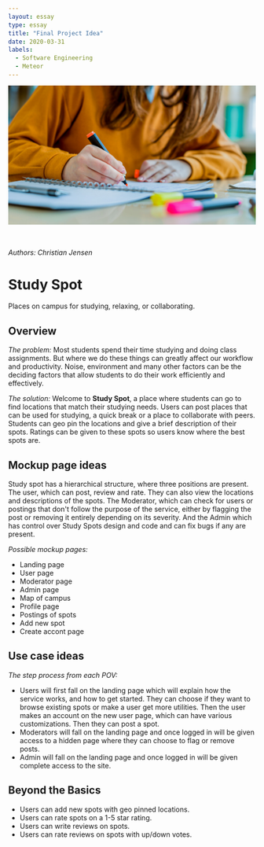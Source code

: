 ```yaml
---
layout: essay
type: essay
title: "Final Project Idea"
date: 2020-03-31
labels:
  - Software Engineering
  - Meteor
---
```


<img class="ui massive left floated rounded image" src="/images/studyingPerson.jpg" alt="">
<p>&nbsp;</p>

*Authors: Christian Jensen*
# Study Spot
Places on campus for studying, relaxing, or collaborating.
## Overview
*The problem:*
Most students spend their time studying and doing class assignments. But where we do these things can greatly affect our workflow and productivity. Noise, environment and many other factors can be the deciding factors that allow students to do their work efficiently and effectively.

*The solution:* Welcome to **Study Spot**, a place where students can go to find locations that match their studying needs. Users can post places that can be used for studying, a quick break or a place to collaborate with peers. Students can geo pin the locations and give a brief description of their spots. Ratings can be given to these spots so users know where the best spots are.
  
## Mockup page ideas
Study spot has a hierarchical structure, where three positions are present. The user, which can post, review and rate. They can also view the locations and descriptions of the spots. The Moderator, which can check for users or postings that don't follow the purpose of the service, either by flagging the post or removing it entirely depending on its severity. And the Admin which has control over Study Spots design and code and can fix bugs if any are present.

*Possible mockup pages:*
* Landing page
* User page
* Moderator page
* Admin page
* Map of campus
* Profile page
* Postings of spots 
* Add new spot
* Create accont page

## Use case ideas
*The step process from each POV:*
* Users will first fall on the landing page which will explain how the service works, and how to get started. They can choose if they want to browse existing spots or make a user get more utilities. Then the user makes an account on the new user page, which can have various customizations. Then they can post a spot.
* Moderators will fall on the landing page and once logged in will be given access to a hidden page where they can choose to flag or remove posts.
* Admin will fall on the landing page and once logged in will be given complete access to the site.

## Beyond the Basics
* Users can add new spots with geo pinned locations.
* Users can rate spots on a 1-5 star rating.
* Users can write reviews on spots.
* Users can rate reviews on spots with up/down votes.
